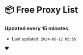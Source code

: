 # :package: Free Proxy List
### Updated every 15 minutes.

- Last updated: `2024-05-12 05:55`

:heart:

